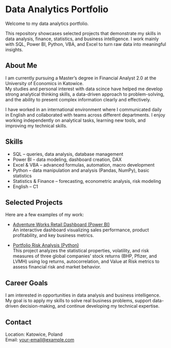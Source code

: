 # Data Analytics Portfolio

Welcome to my data analytics portfolio.  

This repository showcases selected projects that demonstrate my skills in data analysis, finance, statistics, and business intelligence. I work mainly with SQL, Power BI, Python, VBA, and Excel to turn raw data into meaningful insights.

## About Me

I am currently pursuing a Master’s degree in Financial Analyst 2.0 at the University of Economics in Katowice.  
My studies and personal interest with data scince have helped me develop strong analytical thinking skills, a data-driven approach to problem-solving, and the ability to present complex information clearly and effectively.

I have worked in an international environment where I communicated daily in English and collaborated with teams across different departments. I enjoy working independently on analytical tasks, learning new tools, and improving my technical skills.

## Skills

- SQL – queries, data analysis, database management  
- Power BI – data modeling, dashboard creation, DAX  
- Excel & VBA – advanced formulas, automation, macro development  
- Python – data manipulation and analysis (Pandas, NumPy), basic statistics  
- Statistics & Finance – forecasting, econometric analysis, risk modeling
- English – C1

## Selected Projects

Here are a few examples of my work:

- [Adventure Works Retail Dashboard (Power BI)](https://github.com/username/powerbi-dashboard-retail)  
  An interactive dashboard visualizing sales performance, product profitability, and key business metrics.

- [Portfolio Risk Analysis (Python)](https://github.com/KCupial/Portfolio-Risk-Analysis-in-Python-Google-Colab-.git)  
This project analyzes the statistical properties, volatility, and risk measures of three global companies’ stock returns (BHP, Pfizer, and LVMH) using log returns, autocorrelation, and Value at Risk metrics to assess financial risk and market behavior.

## Career Goals

I am interested in opportunities in data analysis and business intelligence. My goal is to apply my skills to solve real business problems, support data-driven decision-making, and continue developing my technical expertise.

## Contact

Location: Katowice, Poland  
Email: [your-email@example.com](mailto:your-email@example.com)  
